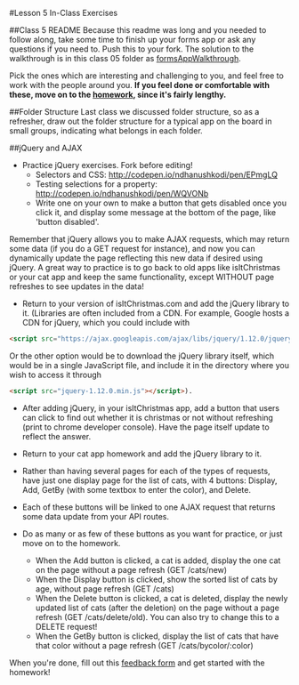 #Lesson 5 In-Class Exercises

##Class 5 README
Because this readme was long and you needed to follow along, take some time to finish up your forms app or ask any questions if you need to. Push this to your fork. The solution to the walkthrough is in this class 05 folder as [formsAppWalkthrough](https://github.com/olinjs/olinjs/blob/master/lessons/05-client-jquery-ajax/formsAppWalkthrough). 

Pick the ones which are interesting and challenging to you, and feel free to work with the people around you. **If you feel done or comfortable with these, move on to the [homework](https://github.com/olinjs/olinjs/blob/master/lessons/05-client-jquery-ajax/HOMEWORK.md), since it's fairly lengthy.**

##Folder Structure
Last class we discussed folder structure, so as a refresher, draw out the folder structure for a typical app on the board in small groups, indicating what belongs in each folder. 

##jQuery and AJAX
- Practice jQuery exercises. Fork before editing!
	- Selectors and CSS: http://codepen.io/ndhanushkodi/pen/EPmgLQ
	- Testing selections for a property: http://codepen.io/ndhanushkodi/pen/WQVONb
	- Write one on your own to make a button that gets disabled once you click it, and display some message at the bottom of the page, like 'button disabled'.

Remember that jQuery allows you to make AJAX requests, which may return some data (if you do a GET request for instance), and now you can dynamically update the page reflecting this new data if desired using jQuery. A great way to practice is to go back to old apps like isItChristmas or your cat app and keep the same functionality, except WITHOUT page refreshes to see updates in the data!

- Return to your version of isItChristmas.com and add the jQuery library to it. (Libraries are often included from a CDN. For example, Google hosts a CDN for jQuery, which you could include with 
```html
<script src="https://ajax.googleapis.com/ajax/libs/jquery/1.12.0/jquery.min.js"></script>
```
Or the other option would be to download the jQuery library itself, which would be in a single JavaScript file, and include it in the directory where you wish to access it through 
```html
<script src="jquery-1.12.0.min.js"></script>). 
```

- After adding jQuery, in your isItChristmas app, add a button that users can click to find out whether it is christmas or not without refreshing (print to chrome developer console). Have the page itself update to reflect the answer.

- Return to your cat app homework and add the jQuery library to it. 

- Rather than having several pages for each of the types of requests, have just one display page for the list of cats, with 4 buttons: Display, Add, GetBy <insert favorite color here> (with some textbox to enter the color), and Delete. 

- Each of these buttons will be linked to one AJAX request that returns some data update from your API routes. 

- Do as many or as few of these buttons as you want for practice, or just move on to the homework. 

	- When the Add button is clicked, a cat is added, display the one cat on the page without a page refresh (GET /cats/new)
	- When the Display button is clicked, show the sorted list of cats by age, without page refresh (GET /cats) 
	- When the Delete button is clicked, a cat is deleted, display the newly updated list of cats (after the deletion) on the page without a page refresh (GET /cats/delete/old). You can also try to change this to a DELETE request!
	- When the GetBy <insert favorite color here> button is clicked, display the list of cats that have that color without a page refresh (GET /cats/bycolor/:color)


When you're done, fill out this [feedback form](https://docs.google.com/forms/d/1sItfsMqIa5N5eGBpkfCJIMnVK2XsYbo52xOyHLQEPYI/viewform?usp=send_form) and get started with the homework!




